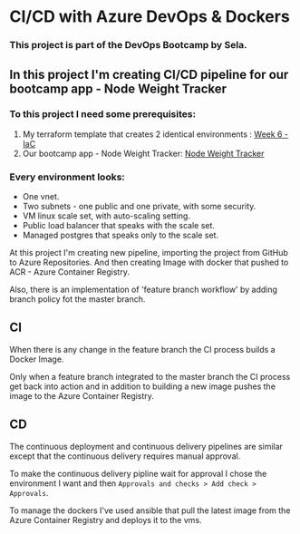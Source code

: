 # CI/CD with Azure DevOps & Dockers
### This project is part of the DevOps Bootcamp by Sela.

## In this project I'm creating CI/CD pipeline for our bootcamp app - Node Weight Tracker

### To this project I need some prerequisites:
1. My terraform template that creates 2 identical environments : [Week 6 - IaC](https://github.com/kostyaf91/terraform_azure)
2. Our bootcamp app - Node Weight Tracker: [Node Weight Tracker](https://github.com/kostyaf91/bootcamp-app)

### Every environment looks:
* One vnet.
* Two subnets - one public and one private, with some security.
* VM linux scale set, with auto-scaling setting.
* Public load balancer that speaks with the scale set.
* Managed postgres that speaks only to the scale set.


At this project I'm creating new pipeline, importing the project from GitHub to Azure Repositories.
And then creating Image with docker that pushed to ACR - Azure Container Registry.

Also, there is an implementation of 'feature branch workflow' by adding branch policy fot the master branch.

## CI

When there is any change in the feature branch the CI process builds a Docker Image.

Only when a feature branch integrated to the master branch the CI process get back into action and in addition to building a new image pushes the image to the Azure Container Registry.

## CD

The continuous deployment and continuous delivery pipelines are similar except that the continuous delivery requires manual approval.

To make the continuous delivery pipline wait for approval I chose the environment I want and then `Approvals and checks > Add check > Approvals`.

To manage the dockers I've used ansible that pull the latest image from the Azure Container Registry and deploys it to the vms.
